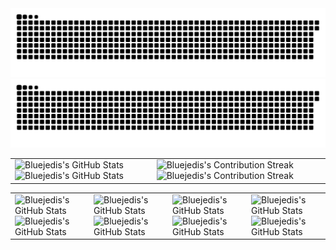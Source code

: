 
<!-- GitHub 提交蛇形图 -->
<div align="center">
    <img src="https://raw.githubusercontent.com/bluejedis/bluejedis/output/github-contribution-grid-snake-dark.svg#gh-dark-mode-only" alt="GitHub Contribution Grid Snake Animation Dark Mode"/>
    <img src="https://raw.githubusercontent.com/bluejedis/bluejedis/output/github-contribution-grid-snake.svg#gh-light-mode-only" alt="GitHub Contribution Grid Snake Animation Light Mode"/>
</div>


<!-- GitHub 统计图表 -->
<div align="center">
    <table align="center" width="100%" height="100%">
        <tr>
            <td>
                <img style="border: none;" src="https://github-profile-summary-cards.vercel.app/api/cards/profile-details?username=bluejedis&theme=github#gh-light-mode-only" alt="Bluejedis's GitHub Stats"/>
                <img style="border: none;" src="https://github-profile-summary-cards.vercel.app/api/cards/profile-details?username=bluejedis&theme=github_dark#gh-dark-mode-only" alt="Bluejedis's GitHub Stats"/>
            </td>
            <td>
                <img style="border: none;" src="https://github-readme-streak-stats.herokuapp.com/?user=bluejedis&theme=default#gh-light-mode-only" alt="Bluejedis's Contribution Streak"/>
                <img style="border: none;" src="https://github-readme-streak-stats.herokuapp.com/?user=bluejedis&theme=merko#gh-dark-mode-only" alt="Bluejedis's Contribution Streak"/>
            </td>
        </tr>
    </table>
    <table align="center" width="100%" height="100%">
        <tr>
            <td>
                <img style="border: none;" src="https://github-profile-summary-cards.vercel.app/api/cards/stats?username=bluejedis&theme=github#gh-light-mode-only" alt="Bluejedis's GitHub Stats"/>
                <img style="border: none;" src="https://github-profile-summary-cards.vercel.app/api/cards/stats?username=bluejedis&theme=github_dark#gh-dark-mode-only" alt="Bluejedis's GitHub Stats"/>
            </td>
            <td>
                <img style="border: none;" src="https://github-profile-summary-cards.vercel.app/api/cards/productive-time?username=bluejedis&theme=github&utcOffset=8#gh-light-mode-only" alt="Bluejedis's GitHub Stats"/>
                <img style="border: none;" src="https://github-profile-summary-cards.vercel.app/api/cards/productive-time?username=bluejedis&theme=github_dark&utcOffset=8#gh-dark-mode-only" alt="Bluejedis's GitHub Stats"/>
            </td>
            <td>
                <img style="border: none;" src="https://github-profile-summary-cards.vercel.app/api/cards/repos-per-language?username=bluejedis&theme=github#gh-light-mode-only" alt="Bluejedis's GitHub Stats"/>
                <img style="border: none;" src="https://github-profile-summary-cards.vercel.app/api/cards/repos-per-language?username=bluejedis&theme=github_dark#gh-dark-mode-only" alt="Bluejedis's GitHub Stats"/>
            </td>
            <td>
                <img style="border: none;" src="https://github-profile-summary-cards.vercel.app/api/cards/most-commit-language?username=bluejedis&theme=github#gh-light-mode-only" alt="Bluejedis's GitHub Stats"/>
                <img style="border: none;" src="https://github-profile-summary-cards.vercel.app/api/cards/most-commit-language?username=bluejedis&theme=github_dark#gh-dark-mode-only" alt="Bluejedis's GitHub Stats"/>
            </td>
        </tr>
    </table>
</div>
